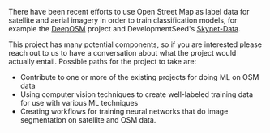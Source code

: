 There have been recent efforts to use Open Street Map as label data for satellite and aerial imagery in order to train classification models, for example the [DeepOSM](https://github.com/trailbehind/DeepOSM) project and DevelopmentSeed's [Skynet-Data](https://github.com/developmentseed/skynet-data).

This project has many potential components, so if you are interested please reach out to us to have a conversation about what the project would actually entail. Possible paths for the project to take are:

- Contribute to one or more of the existing projects for doing ML on OSM data
- Using computer vision techniques to create well-labeled training data for use with various ML techniques
- Creating workflows for training neural networks that do image segmentation on satellite and OSM data.

